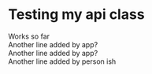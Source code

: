 # Testing my api class  
Works so far  
Another line added by app?  
Another line added by app?  
Another line added by person ish